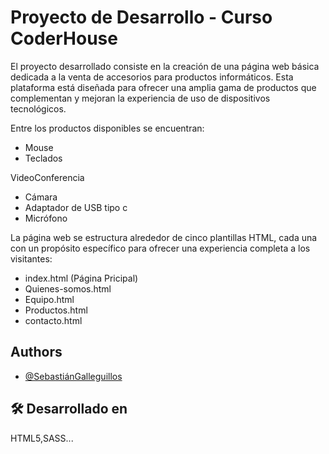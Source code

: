 
# Proyecto de Desarrollo - Curso CoderHouse

El proyecto desarrollado consiste en la creación de una página web básica dedicada a la venta de accesorios para productos informáticos. Esta plataforma está diseñada para ofrecer una amplia gama de productos que complementan y mejoran la experiencia de uso de dispositivos tecnológicos.

Entre los productos disponibles se encuentran:

-	Mouse 
-	Teclados

VideoConferencia

-	Cámara
-	Adaptador de USB tipo c
-	Micrófono 

La página web se estructura alrededor de cinco plantillas HTML, cada una con un propósito específico para ofrecer una experiencia completa a los visitantes:

- index.html (Página Pricipal)
-	Quienes-somos.html
-	Equipo.html
-	Productos.html
-	contacto.html

## Authors
- [@SebastiánGalleguillos](https://github.com/sgalleguillos30/Desarrollo.git)

## 🛠 Desarrollado en
HTML5,SASS...




